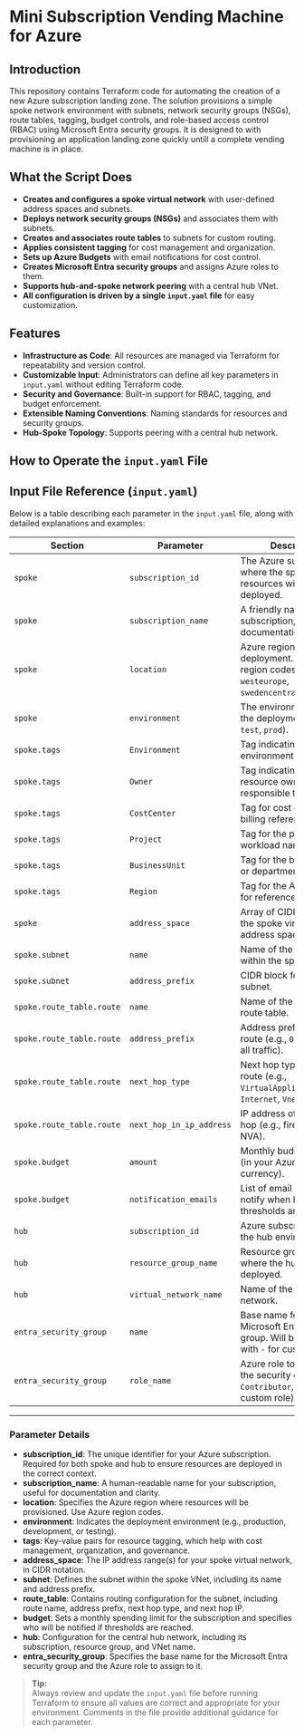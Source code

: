 # Mini Subscription Vending Machine for Azure

## Introduction

This repository contains Terraform code for automating the creation of a new Azure subscription landing zone. The solution provisions a simple spoke network environment with subnets, network security groups (NSGs), route tables, tagging, budget controls, and role-based access control (RBAC) using Microsoft Entra security groups. It is designed to with provisioning an application landing zone quickly untill a complete vending machine is in place.

## What the Script Does

- **Creates and configures a spoke virtual network** with user-defined address spaces and subnets.
- **Deploys network security groups (NSGs)** and associates them with subnets.
- **Creates and associates route tables** to subnets for custom routing.
- **Applies consistent tagging** for cost management and organization.
- **Sets up Azure Budgets** with email notifications for cost control.
- **Creates Microsoft Entra security groups** and assigns Azure roles to them.
- **Supports hub-and-spoke network peering** with a central hub VNet.
- **All configuration is driven by a single `input.yaml` file** for easy customization.

## Features

- **Infrastructure as Code**: All resources are managed via Terraform for repeatability and version control.
- **Customizable Input**: Administrators can define all key parameters in `input.yaml` without editing Terraform code.
- **Security and Governance**: Built-in support for RBAC, tagging, and budget enforcement.
- **Extensible Naming Conventions**: Naming standards for resources and security groups.
- **Hub-Spoke Topology**: Supports peering with a central hub network.

## How to Operate the `input.yaml` File
## Input File Reference (`input.yaml`)

Below is a table describing each parameter in the `input.yaml` file, along with detailed explanations and examples:

| **Section**              | **Parameter**                | **Description**                                                                                       | **Example**                       |
|--------------------------|------------------------------|-------------------------------------------------------------------------------------------------------|------------------------------------|
| `spoke`                  | `subscription_id`            | The Azure subscription ID where the spoke resources will be deployed.                                 | `12345678-1234-1234-1234-123456789abc` |
| `spoke`                  | `subscription_name`          | A friendly name for the subscription, used for documentation/reference.                               | `alz-application-spoke`           |
| `spoke`                  | `location`                   | Azure region for resource deployment. Use Azure region codes (e.g., `westeurope`, `swedencentral`).   | `swedencentral`                   |
| `spoke`                  | `environment`                | The environment type for the deployment (e.g., `dev`, `test`, `prod`).                               | `prod`                            |
| `spoke.tags`             | `Environment`                | Tag indicating the environment type.                                                                  | `Prod`                            |
| `spoke.tags`             | `Owner`                      | Tag indicating the resource owner or responsible team.                                                | `ITOps`                           |
| `spoke.tags`             | `CostCenter`                 | Tag for cost center or billing reference.                                                             | `CC12345`                         |
| `spoke.tags`             | `Project`                    | Tag for the project or workload name.                                                                 | `AzureLandingZone`                |
| `spoke.tags`             | `BusinessUnit`               | Tag for the business unit or department.                                                              | `Retail`                          |
| `spoke.tags`             | `Region`                     | Tag for the Azure region, for reference.                                                              | `swedencentral`                   |
| `spoke`                  | `address_space`              | Array of CIDR blocks for the spoke virtual network address space.                                     | `["10.2.0.0/16"]`                 |
| `spoke.subnet`           | `name`                       | Name of the subnet within the spoke VNet.                                                             | `subnet-1`                        |
| `spoke.subnet`           | `address_prefix`             | CIDR block for the subnet.                                                                            | `10.2.1.0/24`                     |
| `spoke.route_table.route`| `name`                       | Name of the route in the route table.                                                                 | `default-route`                   |
| `spoke.route_table.route`| `address_prefix`             | Address prefix for the route (e.g., `0.0.0.0/0` for all traffic).                                     | `0.0.0.0/0`                       |
| `spoke.route_table.route`| `next_hop_type`              | Next hop type for the route (e.g., `VirtualAppliance`, `Internet`, `VnetLocal`).                      | `VirtualAppliance`                |
| `spoke.route_table.route`| `next_hop_in_ip_address`     | IP address of the next hop (e.g., firewall or NVA).                                                   | `10.0.1.4`                        |
| `spoke.budget`           | `amount`                     | Monthly budget amount (in your Azure billing currency).                                               | `50`                              |
| `spoke.budget`           | `notification_emails`        | List of email addresses to notify when budget thresholds are reached.                                 | `["admin@example.com"]`           |
| `hub`                    | `subscription_id`            | Azure subscription ID for the hub environment.                                                        | `abcdef12-3456-7890-abcd-ef1234567890` |
| `hub`                    | `resource_group_name`        | Resource group name where the hub VNet is deployed.                                                   | `hub-rg`                          |
| `hub`                    | `virtual_network_name`       | Name of the hub virtual network.                                                                      | `hub_vnet`                        |
| `entra_security_group`   | `name`                       | Base name for the Microsoft Entra security group. Will be suffixed with `-` for customization.        | `alz-prod-`                       |
| `entra_security_group`   | `role_name`                  | Azure role to assign to the security group (e.g., `Contributor`, `Reader`, or a custom role).         | `Contributor`                     |

---

### Parameter Details

- **subscription_id**: The unique identifier for your Azure subscription. Required for both spoke and hub to ensure resources are deployed in the correct context.
- **subscription_name**: A human-readable name for your subscription, useful for documentation and clarity.
- **location**: Specifies the Azure region where resources will be provisioned. Use Azure region codes.
- **environment**: Indicates the deployment environment (e.g., production, development, or testing).
- **tags**: Key-value pairs for resource tagging, which help with cost management, organization, and governance.
- **address_space**: The IP address range(s) for your spoke virtual network, in CIDR notation.
- **subnet**: Defines the subnet within the spoke VNet, including its name and address prefix.
- **route_table**: Contains routing configuration for the subnet, including route name, address prefix, next hop type, and next hop IP.
- **budget**: Sets a monthly spending limit for the subscription and specifies who will be notified if thresholds are reached.
- **hub**: Configuration for the central hub network, including its subscription, resource group, and VNet name.
- **entra_security_group**: Specifies the base name for the Microsoft Entra security group and the Azure role to assign to it.

> **Tip:**  
> Always review and update the `input.yaml` file before running Terraform to ensure all values are correct and appropriate for your environment. Comments in the file provide additional guidance for each parameter.